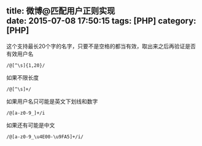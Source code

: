 title: 微博@匹配用户正则实现  
date: 2015-07-08 17:50:15
tags: [PHP]
category: [PHP]
---

这个支持最长20个字的名字，只要不是空格的都当有效，取出来之后再验证是否有效用户名
```
/@[^\s]{1,20}/
```

如果不限长度

```
/@[^\s]+/
```

如果用户名只可能是英文下划线和数字

```
/@[a-z0-9_]+/i
```

如果还有可能是中文

```
/@[a-z0-9_\u4E00-\u9FA5]+/i/
```